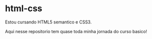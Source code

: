 # html-css
Estou cursando HTML5 semantico e CSS3.

Aqui nesse repositorio tem quase toda minha jornada do curso basico!
